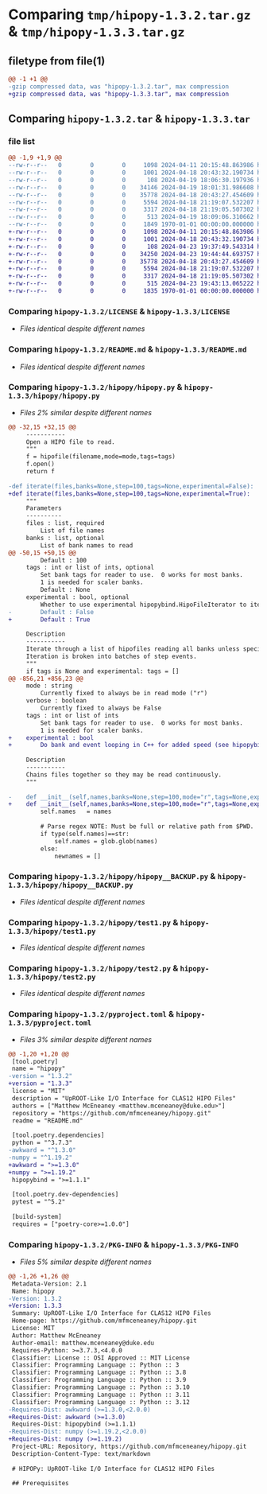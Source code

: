 # Comparing `tmp/hipopy-1.3.2.tar.gz` & `tmp/hipopy-1.3.3.tar.gz`

## filetype from file(1)

```diff
@@ -1 +1 @@
-gzip compressed data, was "hipopy-1.3.2.tar", max compression
+gzip compressed data, was "hipopy-1.3.3.tar", max compression
```

## Comparing `hipopy-1.3.2.tar` & `hipopy-1.3.3.tar`

### file list

```diff
@@ -1,9 +1,9 @@
--rw-r--r--   0        0        0     1098 2024-04-11 20:15:48.863986 hipopy-1.3.2/LICENSE
--rw-r--r--   0        0        0     1001 2024-04-18 20:43:32.190734 hipopy-1.3.2/README.md
--rw-r--r--   0        0        0      108 2024-04-19 18:06:30.197936 hipopy-1.3.2/hipopy/__init__.py
--rw-r--r--   0        0        0    34146 2024-04-19 18:01:31.986608 hipopy-1.3.2/hipopy/hipopy.py
--rw-r--r--   0        0        0    35778 2024-04-18 20:43:27.454609 hipopy-1.3.2/hipopy/hipopy__BACKUP.py
--rw-r--r--   0        0        0     5594 2024-04-18 21:19:07.532207 hipopy-1.3.2/hipopy/test1.py
--rw-r--r--   0        0        0     3317 2024-04-18 21:19:05.507302 hipopy-1.3.2/hipopy/test2.py
--rw-r--r--   0        0        0      513 2024-04-19 18:09:06.310662 hipopy-1.3.2/pyproject.toml
--rw-r--r--   0        0        0     1849 1970-01-01 00:00:00.000000 hipopy-1.3.2/PKG-INFO
+-rw-r--r--   0        0        0     1098 2024-04-11 20:15:48.863986 hipopy-1.3.3/LICENSE
+-rw-r--r--   0        0        0     1001 2024-04-18 20:43:32.190734 hipopy-1.3.3/README.md
+-rw-r--r--   0        0        0      108 2024-04-23 19:37:49.543314 hipopy-1.3.3/hipopy/__init__.py
+-rw-r--r--   0        0        0    34250 2024-04-23 19:44:44.693757 hipopy-1.3.3/hipopy/hipopy.py
+-rw-r--r--   0        0        0    35778 2024-04-18 20:43:27.454609 hipopy-1.3.3/hipopy/hipopy__BACKUP.py
+-rw-r--r--   0        0        0     5594 2024-04-18 21:19:07.532207 hipopy-1.3.3/hipopy/test1.py
+-rw-r--r--   0        0        0     3317 2024-04-18 21:19:05.507302 hipopy-1.3.3/hipopy/test2.py
+-rw-r--r--   0        0        0      515 2024-04-23 19:43:13.065222 hipopy-1.3.3/pyproject.toml
+-rw-r--r--   0        0        0     1835 1970-01-01 00:00:00.000000 hipopy-1.3.3/PKG-INFO
```

### Comparing `hipopy-1.3.2/LICENSE` & `hipopy-1.3.3/LICENSE`

 * *Files identical despite different names*

### Comparing `hipopy-1.3.2/README.md` & `hipopy-1.3.3/README.md`

 * *Files identical despite different names*

### Comparing `hipopy-1.3.2/hipopy/hipopy.py` & `hipopy-1.3.3/hipopy/hipopy.py`

 * *Files 2% similar despite different names*

```diff
@@ -32,15 +32,15 @@
     -----------
     Open a HIPO file to read.
     """
     f = hipofile(filename,mode=mode,tags=tags)
     f.open()
     return f
 
-def iterate(files,banks=None,step=100,tags=None,experimental=False):
+def iterate(files,banks=None,step=100,tags=None,experimental=True):
     """
     Parameters
     ----------
     files : list, required
         List of file names
     banks : list, optional
         List of bank names to read
@@ -50,15 +50,15 @@
         Default : 100
     tags : int or list of ints, optional
         Set bank tags for reader to use.  0 works for most banks.
         1 is needed for scaler banks.
         Default : None
     experimental : bool, optional
         Whether to use experimental hipopybind.HipoFileIterator to iterate files
-        Default : False
+        Default : True
 
     Description
     -----------
     Iterate through a list of hipofiles reading all banks unless specific banks are specified.
     Iteration is broken into batches of step events.
     """
     if tags is None and experimental: tags = []
@@ -856,21 +856,23 @@
     mode : string
         Currently fixed to always be in read mode ("r")
     verbose : boolean
         Currently fixed to always be False
     tags : int or list of ints
         Set bank tags for reader to use.  0 works for most banks.
         1 is needed for scaler banks.
+    experimental : bool
+        Do bank and event looping in C++ for added speed (see hipopybind package).
 
     Description
     -----------
     Chains files together so they may be read continuously.
     """
 
-    def __init__(self,names,banks=None,step=100,mode="r",tags=None,experimental=False):
+    def __init__(self,names,banks=None,step=100,mode="r",tags=None,experimental=True):
         self.names   = names
 
         # Parse regex NOTE: Must be full or relative path from $PWD.  ~/... does not work.
         if type(self.names)==str:
             self.names = glob.glob(names)
         else:
             newnames = []
```

### Comparing `hipopy-1.3.2/hipopy/hipopy__BACKUP.py` & `hipopy-1.3.3/hipopy/hipopy__BACKUP.py`

 * *Files identical despite different names*

### Comparing `hipopy-1.3.2/hipopy/test1.py` & `hipopy-1.3.3/hipopy/test1.py`

 * *Files identical despite different names*

### Comparing `hipopy-1.3.2/hipopy/test2.py` & `hipopy-1.3.3/hipopy/test2.py`

 * *Files identical despite different names*

### Comparing `hipopy-1.3.2/pyproject.toml` & `hipopy-1.3.3/pyproject.toml`

 * *Files 3% similar despite different names*

```diff
@@ -1,20 +1,20 @@
 [tool.poetry]
 name = "hipopy"
-version = "1.3.2"
+version = "1.3.3"
 license = "MIT"
 description = "UpROOT-Like I/O Interface for CLAS12 HIPO Files"
 authors = ["Matthew McEneaney <matthew.mceneaney@duke.edu>"]
 repository = "https://github.com/mfmceneaney/hipopy.git"
 readme = "README.md"
 
 [tool.poetry.dependencies]
 python = "^3.7.3"
-awkward = "^1.3.0"
-numpy = "^1.19.2"
+awkward = ">=1.3.0"
+numpy = ">=1.19.2"
 hipopybind = ">=1.1.1"
 
 [tool.poetry.dev-dependencies]
 pytest = "^5.2"
 
 [build-system]
 requires = ["poetry-core>=1.0.0"]
```

### Comparing `hipopy-1.3.2/PKG-INFO` & `hipopy-1.3.3/PKG-INFO`

 * *Files 5% similar despite different names*

```diff
@@ -1,26 +1,26 @@
 Metadata-Version: 2.1
 Name: hipopy
-Version: 1.3.2
+Version: 1.3.3
 Summary: UpROOT-Like I/O Interface for CLAS12 HIPO Files
 Home-page: https://github.com/mfmceneaney/hipopy.git
 License: MIT
 Author: Matthew McEneaney
 Author-email: matthew.mceneaney@duke.edu
 Requires-Python: >=3.7.3,<4.0.0
 Classifier: License :: OSI Approved :: MIT License
 Classifier: Programming Language :: Python :: 3
 Classifier: Programming Language :: Python :: 3.8
 Classifier: Programming Language :: Python :: 3.9
 Classifier: Programming Language :: Python :: 3.10
 Classifier: Programming Language :: Python :: 3.11
 Classifier: Programming Language :: Python :: 3.12
-Requires-Dist: awkward (>=1.3.0,<2.0.0)
+Requires-Dist: awkward (>=1.3.0)
 Requires-Dist: hipopybind (>=1.1.1)
-Requires-Dist: numpy (>=1.19.2,<2.0.0)
+Requires-Dist: numpy (>=1.19.2)
 Project-URL: Repository, https://github.com/mfmceneaney/hipopy.git
 Description-Content-Type: text/markdown
 
 # HIPOPy: UpROOT-like I/O Interface for CLAS12 HIPO Files
 
 ## Prerequisites
```

